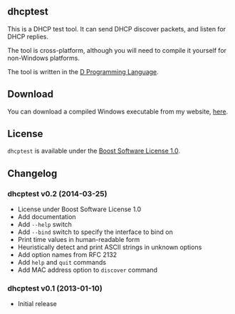 ## dhcptest

This is a DHCP test tool. It can send DHCP discover packets, and listen for DHCP replies.

The tool is cross-platform, although you will need to compile it yourself for non-Windows platforms.

The tool is written in the [D Programming Language](http://dlang.org/).

## Download

You can download a compiled Windows executable from my website, [here](http://files.thecybershadow.net/dhcptest/).

## License

`dhcptest` is available under the [Boost Software License 1.0](http://www.boost.org/LICENSE_1_0.txt).

## Changelog

### dhcptest v0.2 (2014-03-25)

 * License under Boost Software License 1.0
 * Add documentation
 * Add `--help` switch
 * Add `--bind` switch to specify the interface to bind on
 * Print time values in human-readable form
 * Heuristically detect and print ASCII strings in unknown options
 * Add option names from RFC 2132
 * Add `help` and `quit` commands
 * Add MAC address option to `discover` command

### dhcptest v0.1 (2013-01-10)

 * Initial release
